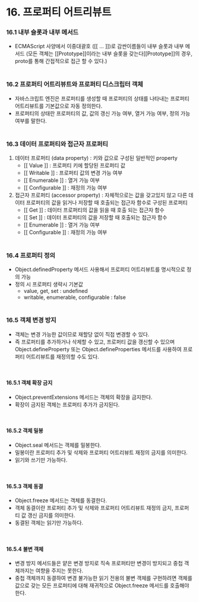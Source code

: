 # 16. 프로퍼티 어트리뷰트

### 16.1 내부 슬롯과 내부 메서드
- ECMAScript 사양에서 이중대괄호 ([[ ... ]])로 감싼이름들이 내부 슬롯과 내부 메서드 (모든 객체는 [[Prototype]]이라는 내부 슬롯을 갖는다[[Prototype]]의 경우, proto를 통해 간접적으로 접근 할 수 있다.)
<br><br>

### 16.2 프로퍼티 어트리뷰트와 프로퍼티 디스크립터 객체
- 자바스크립트 엔진은 프로퍼티를 생성할 때 프로퍼티의 상태를 나타내는 프로퍼티 어트리뷰트를 기본값으로 자동 정의한다.
- 프로퍼티의 상태란 프로퍼티의 값, 값의 갱신 가능 여부, 열거 가능 여부, 정의 가능 여부를 말한다.
<br><br>

### 16.3 데이터 프로퍼티와 접근자 프로퍼티
1. 데이터 프로퍼티 (data property) : 키와 값으로 구성된 일반적인 property
    - [[ Value ]] : 프로퍼티 키에 할당된 프로퍼티 값
    - [[ Writable ]] : 프로퍼티 값의 변경 가능 여부
    - [[ Enumerable ]] : 열거 가능 여부
    - [[ Configurable ]] : 재정의 가능 여부
2. 접근자 프로퍼티 (accessor property) : 자체적으로는 값을 갖고있지 않고 다른 데이터 프로퍼티의 값을 읽거나 저장할 때 호출되는 접근자 함수로 구성된 프로퍼티
   - [[ Get ]] : 데이터 프로퍼티의 값을 읽을 때 호출 되는 접근자 함수
   - [[ Set ]] : 데이터 프로퍼티의 값을 저장할 때 호출되는 접근자 함수
   - [[ Enumerable ]] : 열거 가능 여부
   - [[ Configurable ]] : 재정의 가능 여부
<br><br>

### 16.4 프로퍼티 정의
- Object.definedProperty 메서드 사용해서 프로퍼티 어트리뷰트를 명시적으로 정의 가능
- 정의 시 프로퍼티 생략시 기본값
    - value, get, set : undefined
    - writable, enumerable, configurable : false 
<br><br>

### 16.5 객체 변경 방지
- 객체는 변경 가능한 값이므로 재할당 없이 직접 변경할 수 있다.
- 즉 프로퍼티를 추가하거나 삭제할 수 있고, 프로퍼티 값을 갱신할 수 있으며 Object.defineProperty 또는 Object.defineProperties 메서드를 사용하여 프로퍼티 어트리뷰트를 재정의할 수도 있다.
<br>

#### 16.5.1 객체 확장 금지
- Object.preventExtensions 메서드는 객체의 확장을 금지한다.
- 확장이 금지된 객체는 프로퍼티 추가가 금지된다.
<br>

#### 16.5.2 객체 밀봉
- Object.seal 메서드는 객체를 밀봉한다.
- 밀봉이란 프로퍼티 추가 및 삭제와 프로퍼티 어트리뷰트 재정의 금지를 의미한다.
- 읽기와 쓰기만 가능하다.
<br>

#### 16.5.3 객체 동결
- Object.freeze 메서드는 객체를 동결한다.
- 객체 동결이란 프로퍼티 추가 및 삭제와 프로퍼티 어트리뷰트 재정의 금지, 프로퍼티 값 갱신 금지를 의미한다.
- 동결된 객체는 읽기만 가능하다.
<br>

#### 16.5.4 불변 객체
- 변경 방지 메서드들은 얕은 변경 방지로 직속 프로퍼티만 변경이 방지되고 중첩 객체까지는 여향을 주지는 못한다.
- 중첩 객체까지 동결하여 변경 불가능한 읽기 전용의 불변 객체를 구현하려면 객체를 값으로 갖는 모든 프로퍼티에 대해 재귀적으로 Object.freeze 메서드를 호출해야 한다.
